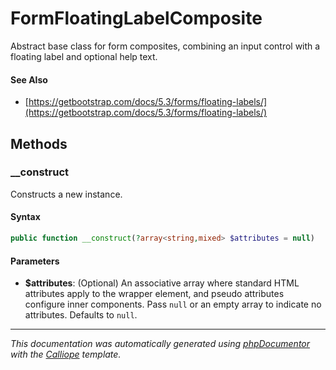 # FormFloatingLabelComposite

Abstract base class for form composites, combining an input control with a
floating label and optional help text.

#### See Also

- [https://getbootstrap.com/docs/5.3/forms/floating-labels/](https://getbootstrap.com/docs/5.3/forms/floating-labels/)

## Methods

### __construct

Constructs a new instance.

#### Syntax

```php
public function __construct(?array<string,mixed> $attributes = null)
```

#### Parameters

- **$attributes**: (Optional) An associative array where standard HTML attributes apply to the wrapper element, and pseudo attributes configure inner components. Pass `null` or an empty array to indicate no attributes. Defaults to `null`.

---

*This documentation was automatically generated using [phpDocumentor](http://www.phpdoc.org/) with the [Calliope](https://github.com/DaphneWebFramework/Calliope) template.*
